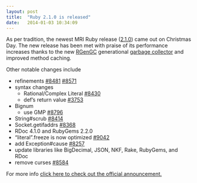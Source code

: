 ```yaml
---
layout: post
title:  "Ruby 2.1.0 is released"
date:   2014-01-03 10:34:09
---
```


As per tradition, the newest MRI Ruby release (<a href="https://www.ruby-lang.org/en/news/2013/12/25/ruby-2-1-0-is-released/" target="_blank">2.1.0</a>) came out on Christmas Day. The new release has been met with praise of its performance increases thanks to the new <a href="http://www.infoq.com/news/2013/12/ruby21" target="_blank">RGenGC</a> generational <a href="http://www.i-programmer.info/news/98-languages/6807-ruby-21-with-better-garbage-collection.html" target="_blank">garbage collector</a> and improved method caching.

Other notable changes include

<!--more-->

<ul>
	<li>refinements <a href="https://bugs.ruby-lang.org/issues/8481" target="_blank">#8481</a> <a href="https://bugs.ruby-lang.org/issues/8571" target="_blank">#8571</a></li>
	<li>syntax changes
<ul>
	<li>Rational/Complex Literal <a href="https://bugs.ruby-lang.org/issues/8430" target="_blank">#8430</a></li>
	<li>def’s return value <a href="https://bugs.ruby-lang.org/issues/3753" target="_blank">#3753</a></li>
</ul>
</li>
	<li>Bignum
<ul>
	<li>use GMP <a href="https://bugs.ruby-lang.org/issues/8796" target="_blank">#8796</a></li>
</ul>
</li>
	<li>String#scrub <a href="https://bugs.ruby-lang.org/issues/8414" target="_blank">#8414</a></li>
	<li>Socket.getifaddrs <a href="https://bugs.ruby-lang.org/issues/8368" target="_blank">#8368</a></li>
	<li>RDoc 4.1.0 and RubyGems 2.2.0</li>
	<li>“literal”.freeze is now optimized <a href="https://bugs.ruby-lang.org/issues/9042" target="_blank">#9042</a></li>
	<li>add Exception#cause <a href="https://bugs.ruby-lang.org/issues/8257" target="_blank">#8257</a></li>
	<li>update libraries like BigDecimal, JSON, NKF, Rake, RubyGems, and RDoc</li>
	<li>remove curses <a href="https://bugs.ruby-lang.org/issues/8584" target="_blank">#8584</a></li>
</ul>
For more info <a href="http://www.ruby-lang.org/en/news/2013/12/25/ruby-2-1-0-is-released/" target="_blank">click here to check out the official announcement.</a>